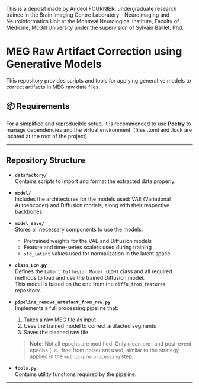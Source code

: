 This is a deposit made by Andéol FOURNIER, undergraduate research trainee in the Brain Imaging Centre Laboratory - Neuroimaging and Neuroinformatics Unit at the Montreal Neurological Institute, Faculty of Medicine, McGill University under the supervision of Sylvain Baillet, Phd.

# MEG Raw Artifact Correction using Generative Models

This repository provides scripts and tools for applying generative models to correct artifacts in MEG raw data files.

## 📦 Requirements

For a simplified and reproducible setup, it is recommended to use **[Poetry](https://python-poetry.org/)** to manage dependencies and the virtual environment. (files .toml and .lock are located at the root of the project)

---

## Repository Structure

- **`datafactory/`**  
  Contains scripts to import and format the extracted data properly.

- **`model/`**  
  Includes the architectures for the models used: VAE (Variational Autoencoder) and Diffusion models, along with their respective backbones.

- **`model_save/`**  
  Stores all necessary components to use the models:
  - Pretrained weights for the VAE and Diffusion models
  - Feature and time-series scalers used during training
  - `std_latent` values used for normalization in the latent space

- **`class_LDM.py`**  
  Defines the `Latent Diffusion Model (LDM)` class and all required methods to load and use the trained Diffusion model.  
  This model is based on the one from the `diffu_from_features` repository.

- **`pipeline_remove_artefact_from_raw.py`**  
  Implements a full processing pipeline that:
  1. Takes a raw MEG file as input
  2. Uses the trained model to correct artifacted segments
  3. Saves the cleaned raw file

  > **Note**: Not all epochs are modified. Only clean pre- and post-event epochs (i.e., free from noise) are used, similar to the strategy applied in the `metric-pre-processing` step.

- **`tools.py`**  
  Contains utility functions required by the pipeline.

---

